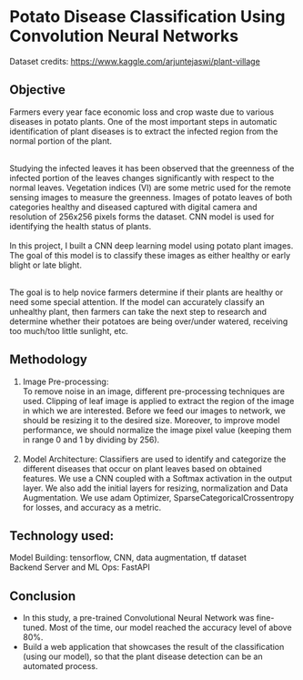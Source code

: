 # Potato Disease Classification Using Convolution Neural Networks

Dataset credits: https://www.kaggle.com/arjuntejaswi/plant-village

## Objective 
Farmers every year face economic loss and crop waste due to various diseases in potato plants.  One of the most important steps in automatic identification of plant diseases is to extract the infected region from the normal portion of the plant. 

<br> Studying the infected leaves it has been observed that the greenness of the infected portion of the leaves changes significantly with respect to the normal leaves. Vegetation indices (VI) are some metric used for the remote sensing images to measure the greenness. Images of potato leaves of both categories healthy and diseased captured with digital camera and resolution of 256x256 pixels forms the dataset. CNN model is used for identifying the health status of plants.<br><br>
In this project, I built a CNN deep learning model using potato plant images. The goal of this model is to classify these images as either healthy or early blight or late blight.  <br> <br>

The goal is to help novice farmers determine if their plants are healthy or need some special attention. If the model can accurately classify an unhealthy plant, then farmers can take the next step to research and determine whether their potatoes are being over/under watered, receiving too much/too little sunlight, etc. <br>

## Methodology
1. Image Pre-processing: <br>
To remove noise in an image, different pre-processing techniques are used. Clipping of leaf image is applied to extract the region of the image in which we are interested. Before we feed our images to network, we should be resizing it to the desired size. Moreover, to improve model performance, we should normalize the image pixel value (keeping them in range 0 and 1 by dividing by 256).  <br><br>
2. Model Architecture:
Classifiers are used to identify and categorize the different diseases that occur on plant leaves based on obtained features. We use a CNN coupled with a Softmax activation in the output layer. We also add the initial layers for resizing, normalization and Data Augmentation. We use adam Optimizer, SparseCategoricalCrossentropy for losses, and accuracy as a metric.


## Technology used:
Model Building: tensorflow, CNN, data augmentation, tf dataset <br>
Backend Server and ML Ops: FastAPI <br>

## Conclusion
* In this study, a pre-trained Convolutional Neural Network was fine-tuned. Most of the time, our model reached the accuracy level of above 80%.
* Build a web application that showcases the result of the classification (using our model), so that the plant disease detection can be an automated process.





